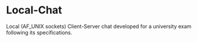 # Local-Chat
Local (AF_UNIX sockets) Client-Server chat developed for a university exam following its specifications.
